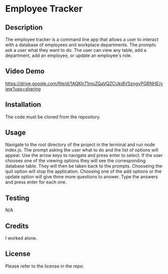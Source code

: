 # Employee Tracker

## Description
The employee tracker is a command line app that allows a user to interact with a database of employees and workplace departments. The prompts ask a user what they want to do. The user can view any table, add a department, add an employee, or update an employee's role.

## Video Demo
https://drive.google.com/file/d/1AQKIr71moZQaVQZCUkj8V5zngyPGRNHE/view?usp=sharing 

## Installation 
The code must be cloned from the repository.

## Usage
Navigate to the root directory of the project in the terminal and run node index.js. The prompt asking the user what to do and the list of options will appear. Use the arrow keys to navigate and press enter to select. If the user chooses one of the viewing options they will see the corresponding database table. They will then be taken back to the prompts. Chooseing the quit option will stop the application. Choosing one of the add options or the update option will give thme more questions to answer. Type the answers and press enter for each one. 

## Testing 
N/A

## Credits
I worked alone.

## License 
Please refer to the license in the repo. 